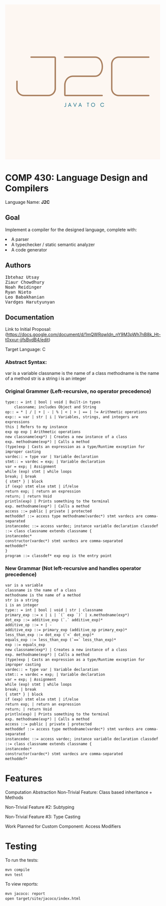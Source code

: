 ![Logo](images/J2Clogo.png)


# COMP 430: Language Design and Compilers

Language Name: <b>J2C</b>

## Goal

Implement a compiler for the designed language, complete with:

<li>A parser</li>
<li>A typechecker / static semantic analyzer</li>
<li>A code generator</li>

## Authors
<pre>
Ibtehaz Utsay
Ziaur Chowdhury
Noah Reidinger
Ryan Nieto
Leo Babakhanian
Vardges Harutyunyan
</pre>

## Documentation

Link to Initial Proposal: (<https://docs.google.com/document/d/1mQWRqwIdn_nY9M3pWh7nB8k_Ht-t0xxur-jjfsBvdB4/edit>)

Target Language: C

<h3>Abstract Syntax:</h3>
var is a variable
classname is the name of a class
methodname is the name of a method
str is a string
i is an integer

### Original Grammer (Left-recursive, no operator precedence)
```
type:: = int | bool | void | Built-in types
    classname; includes Object and String
op:: = * | / | + | - | % | < | > | == | != Arithmetic operations
exp:: = var | str | i | Variables, strings, and integers are expressions
this | Refers to my instance
exp op exp | Arithmetic operations
new classname(exp*) | Creates a new instance of a class
exp. methodname(exp*) | Calls a method
(type)exp | Casts an expression as a type/Runtime exception for improper casting
vardec:: = type var | Variable declaration
stmt:: = vardec = exp; | Variable declaration
var = exp; | Assignment
while (exp) stmt | while loops
break; | break
{ stmt* } | block
if (exp) stmt else stmt | if/else
return exp; | return an expression
return; | return Void
println(exp) | Prints something to the terminal
exp. methodname(exp*) | Calls a method
access ::= public | private | protected
methoddef ::= access type methodname(vardec*) stmt vardecs are comma-separated 
instancedec ::= access vardec; instance variable declaration classdef ::= class classname extends classname {
instancedec* 
constructor(vardec*) stmt vardecs are comma-separated 
methoddef*
} 
program ::= classdef* exp exp is the entry point

```
### New Grammar (Not left-recursive and handles operator precedence)
```
var is a variable
classname is the name of a class
methodname is the name of a method
str is a string
i is an integer
type:: = int | bool | void | str | classname
primary_exp ::= x | i | `(` exp `)` | x.methodname(exp*)
dot_exp ::= additive_exp (`.` additive_exp)*
additive_op ::= + | -
additive_exp ::= primary_exp (additive_op primary_exp)*
less_than_exp ::= dot_exp (`<` dot_exp)*
equals_exp ::= less_than_exp (`==` less_than_exp)*
exp ::= equals_exp
new classname(exp*) | Creates a new instance of a class
exp. methodname(exp*) | Calls a method
(type)exp | Casts an expression as a type/Runtime exception for improper casting
vardec:: = type var | Variable declaration
stmt:: = vardec = exp; | Variable declaration
var = exp; | Assignment
while (exp) stmt | while loops
break; | break
{ stmt* } | block
if (exp) stmt else stmt | if/else
return exp; | return an expression
return; | return Void
println(exp) | Prints something to the terminal
exp. methodname(exp*) | Calls a method
access ::= public | private | protected
methoddef ::= access type methodname(vardec*) stmt vardecs are comma-separated 
instancedec ::= access vardec; instance variable declaration classdef ::= class classname extends classname {
instancedec* 
constructor(vardec*) stmt vardecs are comma-separated 
methoddef*
```

# Features

Computation Abstraction Non-Trivial Feature: Class based inheritance + Methods

Non-Trivial Feature #2: Subtyping

Non-Trivial Feature #3: Type Casting

Work Planned for Custom Component: Access Modifiers

# Testing

To run the tests:

```
mvn compile
mvn test
```
To view reports: 
```
mvn jacoco: report
open target/site/jacoco/index.html
```
